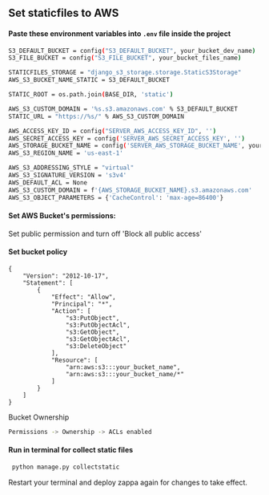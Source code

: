 ## Set staticfiles to AWS
#### Paste these environment variables into `.env` file inside the project

```sh
S3_DEFAULT_BUCKET = config("S3_DEFAULT_BUCKET", your_bucket_dev_name)
S3_FILE_BUCKET = config("S3_FILE_BUCKET", your_bucket_files_name)

STATICFILES_STORAGE = "django_s3_storage.storage.StaticS3Storage"
AWS_S3_BUCKET_NAME_STATIC = S3_DEFAULT_BUCKET

STATIC_ROOT = os.path.join(BASE_DIR, 'static')

AWS_S3_CUSTOM_DOMAIN = '%s.s3.amazonaws.com' % S3_DEFAULT_BUCKET
STATIC_URL = "https://%s/" % AWS_S3_CUSTOM_DOMAIN

AWS_ACCESS_KEY_ID = config("SERVER_AWS_ACCESS_KEY_ID", '')
AWS_SECRET_ACCESS_KEY = config('SERVER_AWS_SECRET_ACCESS_KEY', '')
AWS_STORAGE_BUCKET_NAME = config('SERVER_AWS_STORAGE_BUCKET_NAME', your_bucket_dev_name)
AWS_S3_REGION_NAME = 'us-east-1'

AWS_S3_ADDRESSING_STYLE = "virtual"
AWS_S3_SIGNATURE_VERSION = 's3v4'
AWS_DEFAULT_ACL = None
AWS_S3_CUSTOM_DOMAIN = f'{AWS_STORAGE_BUCKET_NAME}.s3.amazonaws.com'
AWS_S3_OBJECT_PARAMETERS = {'CacheControl': 'max-age=86400'}
```
#### Set AWS Bucket's permissions: 
Set public permission and turn off 'Block all public access'
#### Set bucket policy
```
{
    "Version": "2012-10-17",
    "Statement": [
        {
            "Effect": "Allow",
            "Principal": "*",
            "Action": [
                "s3:PutObject",
                "s3:PutObjectAcl",
                "s3:GetObject",
                "s3:GetObjectAcl",
                "s3:DeleteObject"
            ],
            "Resource": [
                "arn:aws:s3:::your_bucket_name",
                "arn:aws:s3:::your_bucket_name/*"
            ]
        }
    ]
}
```
Bucket Ownership
```sh
Permissions -> Ownership -> ACLs enabled 
```
#### Run in terminal for collect static files
```sh
 python manage.py collectstatic
```
Restart your terminal and deploy zappa again for changes to take effect.